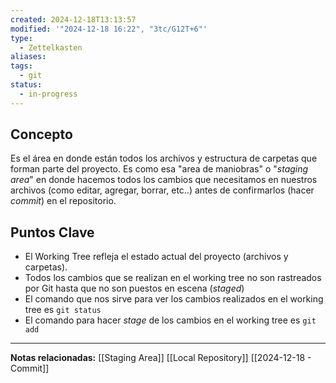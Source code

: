 ```yaml
---
created: 2024-12-18T13:13:57
modified: '"2024-12-18 16:22", "3tc/G12T+6"'
type:
  - Zettelkasten
aliases: 
tags:
  - git
status:
  - in-progress
---
```


## Concepto
Es el área en donde están todos los archivos y estructura de carpetas que forman parte del proyecto. Es como esa "area de maniobras" o "*staging area*" en donde hacemos todos los cambios que necesitamos en nuestros archivos (como editar, agregar, borrar, etc..) antes de confirmarlos (hacer *commit*) en el repositorio.

## Puntos Clave
- El Working Tree refleja el estado actual del proyecto (archivos y carpetas).
- Todos los cambios que se realizan en el working tree no son rastreados por Git hasta que no son puestos en escena (*staged*)
- El comando que nos sirve para ver los cambios realizados en el working tree es `git status`
- El comando para hacer *stage* de los cambios en el working tree es `git add`


--- 
 **Notas relacionadas:**
 [[Staging Area]]
 [[Local Repository]]
 [[2024-12-18 - Commit]]
